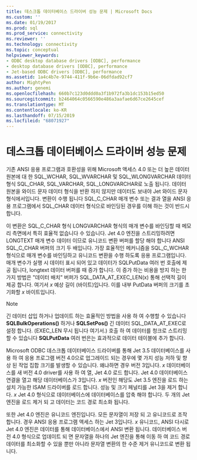 ```yaml
---
title: 데스크톱 데이터베이스 드라이버 성능 문제 | Microsoft Docs
ms.custom: ''
ms.date: 01/19/2017
ms.prod: sql
ms.prod_service: connectivity
ms.reviewer: ''
ms.technology: connectivity
ms.topic: conceptual
helpviewer_keywords:
- ODBC desktop database drivers [ODBC], performance
- desktop database drivers [ODBC], performance
- Jet-based ODBC drivers [ODBC], performance
ms.assetid: 1a4c4b7e-9744-411f-9b6e-06dfdad92cf7
author: MightyPen
ms.author: genemi
ms.openlocfilehash: 660b7c123d0ddd0a3f1b972fa3b1dc153b15ed50
ms.sourcegitcommit: b2464064c0566590e486a3aafae6d67ce2645cef
ms.translationtype: MT
ms.contentlocale: ko-KR
ms.lasthandoff: 07/15/2019
ms.locfileid: "68071927"
---
```

# <a name="desktop-database-driver-performance-issues"></a>데스크톱 데이터베이스 드라이버 성능 문제
기존 ANSI 응용 프로그램과 호환성을 위해 Microsoft 액세스 4.0 또는 더 높은 데이터 원본에 대 한 SQL_WCHAR, SQL_WVARCHAR 및 SQL_WLONGVARCHAR 데이터 형식 SQL_CHAR, SQL_VARCHAR, SQL_LONGVARCHAR로 노출 됩니다. 데이터 원본을 와이드 문자 데이터 형식을 반환 하지 않지만 데이터도 보내야 Jet 와이드 문자 형식에서입니다. 변환이 수행 됩니다 SQL_C_CHAR 매개 변수 또는 결과 열을 ANSI 응용 프로그램에서 SQL_CHAR 데이터 형식으로 바인딩된 경우를 이해 하는 것이 반드시 합니다.  
  
 이 변환은 SQL_C_CHAR 형식 LONGVARCHAR 형식의 매개 변수를 바인딩할 때 메모리 측면에서 특히 효율적 없습니다 수 있습니다. Jet 4.0 엔진을 스트리밍하려면 LONGTEXT 매개 변수 데이터 이므로 유니코드 변환 버퍼를 할당 해야 합니다 ANSI SQL_C_CHAR 버퍼의 크기 두 배입니다. 가장 효율적인 메커니즘을 SQL_C_WCHAR 형식으로 매개 변수를 바인딩하고 유니코드 변환을 수행 하도록 응용 프로그램입니다. 매개 변수가 실행 시 데이터 표시 되어 있고 데이터가 SQLPutData 여러 번 호출에 제공 됩니다, longtext 데이터 버퍼를 때 증가 합니다. 이 증가 하는 비용을 방지 하는 한 가지 방법은 "데이터 배치" 버퍼가 SQL_DATA_AT_EXEC_LEN(x) 통해 선택적 길이 제공 합니다. 여기서 *x* 예상 길이 (바이트)입니다. 이를 내부 PutData 버퍼의 크기를 초기화할 *x* 바이트입니다.  
  
> [!NOTE]  
>  긴 데이터 삽입 하거나 업데이트 하는 효율적인 방법을 사용 하 여 수행할 수 있습니다 **SQLBulkOperations()** 하거나 **SQLSetPos()** 긴 데이터 SQL_DATA_AT_EXEC로 설정 합니다. (EXEC_LEN 무시 됩니다 여기서.) 호출 하 여 데이터를 청크로 스트리밍할 수 있습니다 **SQLPutData** 여러 번은는 효과적으로 데이터 테이블에 추가 합니다.  
  
 Microsoft ODBC 데스크톱 데이터베이스 드라이버를 통해 Jet 3.5 데이터베이스를 사용 하 여 응용 프로그램 버전 4.0으로 업그레이드 되는 경우에 몇 가지 성능 저하 및 향상 된 작업 집합 크기를 발생할 수 있습니다. 왜냐하면 경우 버전 3입니다. *x* 데이터베이스를 새 버전 4.0 driver를 사용 하 여 열, Jet 4.0 로드 합니다. Jet 4.0 데이터베이스 연결을 열고 해당 데이터베이스가 3입니다. *x* 버전인 해당도 Jet 3.5 엔진을 로드 하는 설치 가능한 ISAM 드라이버를 로드 합니다. 성능 및 크기 페널티를 Jet 3을 제거 합니다. *x* Jet 4.0 형식으로 데이터베이스에 데이터베이스를 압축 해야 합니다. 두 개의 Jet 엔진을 로드 제거 되 고 데이터는 코드 경로 최소화 됩니다.  
  
 또한 Jet 4.0 엔진은 유니코드 엔진입니다. 모든 문자열이 저장 되 고 유니코드로 조작 합니다. 경우 ANSI 응용 프로그램 액세스 하는 Jet 3입니다. *x* 유니코드, ANSI 다시로 Jet 4.0 엔진은 데이터를 통해 데이터베이스에서 ANSI 변환 됩니다. 데이터베이스 버전 4.0 형식으로 업데이트 되 면 문자열을 하나의 Jet 엔진을 통해 이동 하 여 코드 경로 데이터를 최소화할 수 있을 뿐만 아니라 문자열 변환의 한 수준 제거 유니코드로 변환 됩니다.
